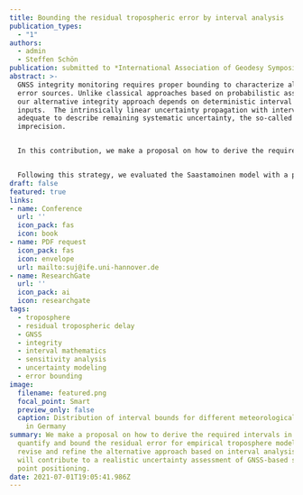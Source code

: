 ```yaml
---
title: Bounding the residual tropospheric error by interval analysis
publication_types:
  - "1"
authors:
  - admin
  - Steffen Schön
publication: submitted to *International Association of Geodesy Symposia*
abstract: >-
  GNSS integrity monitoring requires proper bounding to characterize all ranging
  error sources. Unlike classical approaches based on probabilistic assumptions,
  our alternative integrity approach depends on deterministic interval bounds as
  inputs.  The intrinsically linear uncertainty propagation with intervals is
  adequate to describe remaining systematic uncertainty, the so-called
  imprecision. 


  In this contribution, we make a proposal on how to derive the required intervals in order to quantify and bound the residual error for empirical troposphere models. We revise and refine the alternative approach based on interval analysis. The sensitivity analysis of the troposphere models is first implemented via interval arithmetic. The resulting sensitivities, together with carefully estimated uncertainties of model influence factors, are used to construct deterministic intervals. To this end, long-term statistics against on-site measurements are performed to estimate the interval bounds of meteorological parameters that are needed as input to the troposphere models. 


  Following this strategy, we evaluated the Saastamoinen model with a priori ISO standard atmosphere. For comparison, results with on-site measurements as inputs are also assessed. To this end, experiments using meteorological data from IGS and Deutscher Wetterdienst (DWD) stations are conducted. We obtain consistent and complete enclosure of residual ZPD errors w.r.t IGS ZPD products. Thanks to the DWD dense network, interval maps for meteorological parameters and residual ZPD errors are generated for Germany as by-products. These experimental results and products are finally validated, taking advantage of the high-quality tropospheric delays estimated by the Vienna Ray Tracer. Overall, the results indicate that our strategy based on interval analysis is feasible for the bounding of tropospheric model uncertainty. This will contribute to a realistic uncertainty assessment of GNSS-based single point positioning.
draft: false
featured: true
links: 
- name: Conference
  url: ''
  icon_pack: fas
  icon: book
- name: PDF request
  icon_pack: fas
  icon: envelope
  url: mailto:suj@ife.uni-hannover.de
- name: ResearchGate
  url: ''
  icon_pack: ai
  icon: researchgate
tags:
  - troposphere
  - residual tropospheric delay
  - GNSS
  - integrity
  - interval mathematics
  - sensitivity analysis
  - uncertainty modeling
  - error bounding
image:
  filename: featured.png
  focal_point: Smart
  preview_only: false
  caption: Distribution of interval bounds for different meteorological parameters
    in Germany
summary: We make a proposal on how to derive the required intervals in order to
  quantify and bound the residual error for empirical troposphere models. We
  revise and refine the alternative approach based on interval analysis. This
  will contribute to a realistic uncertainty assessment of GNSS-based single
  point positioning.
date: 2021-07-01T19:05:41.986Z
---
```

